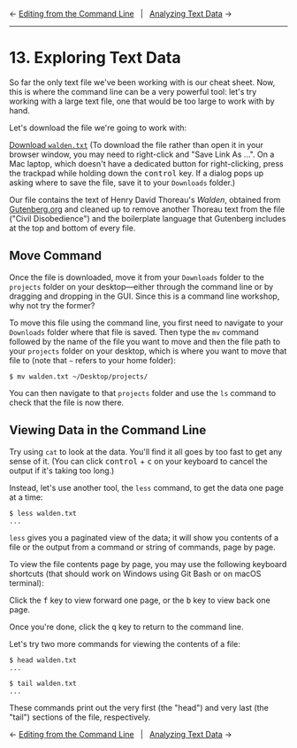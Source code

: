 ← [Editing from the Command Line](12-editing-from-the-command-line.md)&nbsp;&nbsp;&nbsp;|&nbsp;&nbsp;&nbsp;[Analyzing Text Data](14-analyzing-text-data.md) →

---

# 13. Exploring Text Data

So far the only text file we've been working with is our cheat sheet. Now, this is where the command line can be a very powerful tool: let's try working with a large text file, one that would be too large to work with by hand.

Let's download the file we're going to work with:

[Download `walden.txt`](https://raw.githubusercontent.com/cdl-geneseo/command-line/fall-20-workshop/files/walden.txt) (To download the file rather than open it in your browser window, you may need to right-click and "Save Link As ...". On a Mac laptop, which doesn't have a dedicated button for right-clicking, press the trackpad while holding down the <kbd>control</kbd> key. If a dialog pops up asking where to save the file, save it to your `Downloads` folder.)

Our file contains the text of Henry David Thoreau's *Walden*, obtained from [Gutenberg.org](https://www.gutenberg.org/files/205/205-0.txt) and cleaned up to remove another Thoreau text from the file ("Civil Disobedience") and the boilerplate language that Gutenberg includes at the top and bottom of every file. 

## Move Command

Once the file is downloaded, move it from your `Downloads` folder to the `projects` folder on your desktop—either through the command line or by dragging and dropping in the GUI. Since this is a command line workshop, why not try the former?

To move this file using the command line, you first need to navigate to your `Downloads` folder where that file is saved. Then type the `mv` command followed by the name of the file you want to move and then the file path to your `projects` folder on your desktop, which is where you want to move that file to (note that `~` refers to your home folder):

```console
$ mv walden.txt ~/Desktop/projects/
```

You can then navigate to that `projects` folder and use the `ls` command to check that the file is now there.

## Viewing Data in the Command Line

Try using `cat` to look at the data. You'll find it all goes by too fast to get any sense of it. (You can click <kbd>control</kbd> + <kbd>c</kbd> on your keyboard to cancel the output if it's taking too long.)

Instead, let's use another tool, the `less` command, to get the data one page at a time:

```console
$ less walden.txt
...
```

`less` gives you a paginated view of the data; it will show you contents of a file or the output from a command or string of commands, page by page.

To view the file contents page by page, you may use the following keyboard shortcuts (that should work on Windows using Git Bash or on macOS terminal):

Click the <kbd>f</kbd> key to view forward one page, or the <kbd>b</kbd> key to view back one page.

Once you're done, click the <kbd>q</kbd> key to return to the command line.

Let's try two more commands for viewing the contents of a file:

```console
$ head walden.txt
...

$ tail walden.txt
...
```
These commands print out the very first (the "head") and very last (the "tail") sections of the file, respectively.

← [Editing from the Command Line](12-editing-from-the-command-line.md)&nbsp;&nbsp;&nbsp;|&nbsp;&nbsp;&nbsp;[Analyzing Text Data](14-analyzing-text-data.md) →